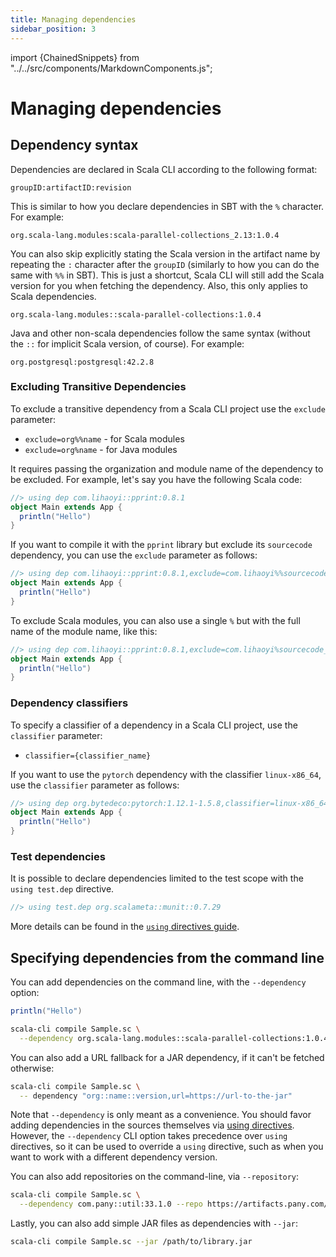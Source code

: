 ```yaml
---
title: Managing dependencies
sidebar_position: 3
---
```


import {ChainedSnippets} from "../../src/components/MarkdownComponents.js";

# Managing dependencies

## Dependency syntax

Dependencies are declared in Scala CLI according to the following format:

```text
groupID:artifactID:revision
```

This is similar to how you declare dependencies in SBT with the `%` character.
For example:

```text
org.scala-lang.modules:scala-parallel-collections_2.13:1.0.4
```

You can also skip explicitly stating the Scala version in the artifact name by repeating the `:` character after
the `groupID` (similarly to how you can do the same with `%%` in SBT). This is just a shortcut, Scala CLI will still add
the Scala version for you when fetching the dependency. Also, this only applies to Scala dependencies.

```text
org.scala-lang.modules::scala-parallel-collections:1.0.4
```

Java and other non-scala dependencies follow the same syntax (without the `::` for implicit Scala version, of course).
For example:

```text
org.postgresql:postgresql:42.2.8
```

### Excluding Transitive Dependencies

To exclude a transitive dependency from a Scala CLI project use the `exclude` parameter:

- `exclude=org%%name` - for Scala modules
- `exclude=org%name` - for Java modules

It requires passing the organization and module name of the dependency to be excluded. For example, let's say you have
the following Scala code:

```scala title=Main.scala
//> using dep com.lihaoyi::pprint:0.8.1
object Main extends App {
  println("Hello")
}
```

If you want to compile it with the `pprint` library but exclude its `sourcecode` dependency, you can use
the `exclude` parameter as follows:

```scala title=Main.scala
//> using dep com.lihaoyi::pprint:0.8.1,exclude=com.lihaoyi%%sourcecode
object Main extends App {
  println("Hello")
}
```

To exclude Scala modules, you can also use a single `%` but with the full name of the module name, like this:

```scala title=Main.scala
//> using dep com.lihaoyi::pprint:0.8.1,exclude=com.lihaoyi%sourcecode_3
object Main extends App {
  println("Hello")
}
```

### Dependency classifiers

To specify a classifier of a dependency in a Scala CLI project, use the `classifier` parameter:

- `classifier={classifier_name}`

If you want to use the `pytorch` dependency with the classifier `linux-x86_64`, use the `classifier` parameter as
follows:

```scala title=Main.scala
//> using dep org.bytedeco:pytorch:1.12.1-1.5.8,classifier=linux-x86_64
object Main extends App {
  println("Hello")
}
```

### Test dependencies

It is possible to declare dependencies limited to the test scope with the `using test.dep` directive.

```scala
//> using test.dep org.scalameta::munit::0.7.29
`````

More details can be found in
the [`using` directives guide](./using-directives.md#directives-with-a-test-scope-equivalent).

## Specifying dependencies from the command line

You can add dependencies on the command line, with the `--dependency` option:

```scala title=Sample.sc
println("Hello")
```

```bash
scala-cli compile Sample.sc \
  --dependency org.scala-lang.modules::scala-parallel-collections:1.0.4
```

You can also add a URL fallback for a JAR dependency, if it can't be fetched otherwise:

```bash ignore
scala-cli compile Sample.sc \
  -- dependency "org::name::version,url=https://url-to-the-jar"
```

Note that `--dependency` is only meant as a convenience. You should favor adding dependencies in the sources themselves
via [using directives](/docs/guides/configuration.md#special-imports). However, the `--dependency` CLI option takes
precedence over `using` directives, so it can be used to override a `using` directive, such as when you want to work
with a different dependency version.

You can also add repositories on the command-line, via `--repository`:

```bash ignore
scala-cli compile Sample.sc \
  --dependency com.pany::util:33.1.0 --repo https://artifacts.pany.com/maven
```

Lastly, you can also add simple JAR files as dependencies with `--jar`:

```bash ignore
scala-cli compile Sample.sc --jar /path/to/library.jar
```